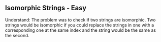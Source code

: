 ## Isomorphic Strings - Easy
Understand:
The problem was to check if two strings are isomorphic. Two strings would be isomorphic if you could replace the strings in one with a corresponding one at the same index and the string would be the same as the second.